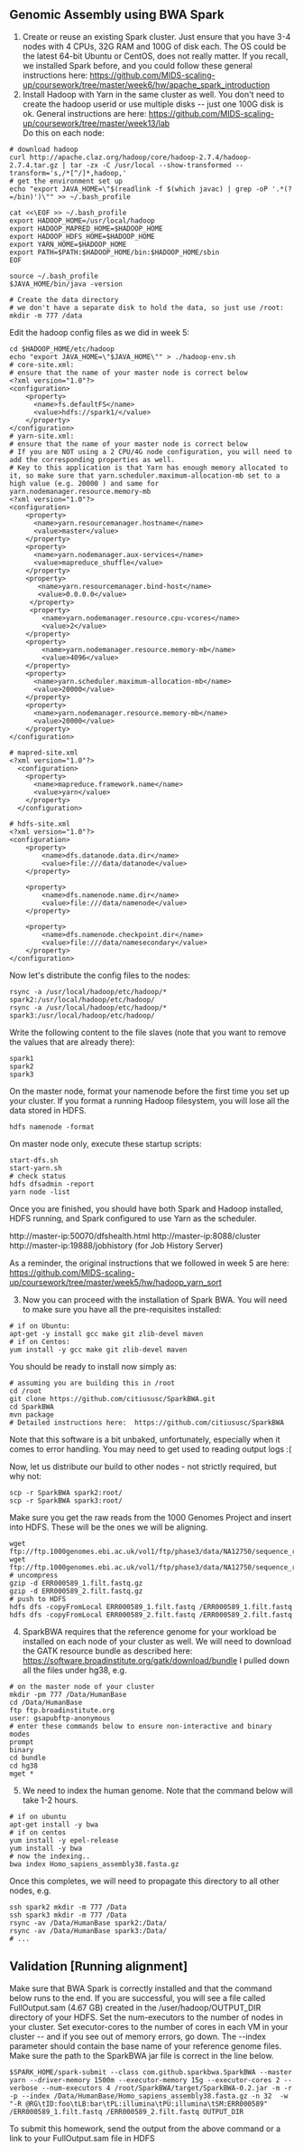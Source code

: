 ## Genomic Assembly using BWA Spark

1.  Create or reuse an existing Spark cluster.  Just ensure that you have 3-4 nodes with 4 CPUs, 32G RAM and 100G of disk each. The OS could be the latest 64-bit Ubuntu or CentOS, does not really matter.  If you recall, we installed Spark before, and you could follow these general instructions here: https://github.com/MIDS-scaling-up/coursework/tree/master/week6/hw/apache_spark_introduction
2.  Install Hadoop with Yarn in the same cluster as well.  You don't need to create the hadoop userid or use multiple disks -- just one 100G disk is ok.  General instructions are here: https://github.com/MIDS-scaling-up/coursework/tree/master/week13/lab  
Do this on each node:
```
# download hadoop
curl http://apache.claz.org/hadoop/core/hadoop-2.7.4/hadoop-2.7.4.tar.gz | tar -zx -C /usr/local --show-transformed --transform='s,/*[^/]*,hadoop,'
# get the environment set up
echo "export JAVA_HOME=\"$(readlink -f $(which javac) | grep -oP '.*(?=/bin)')\"" >> ~/.bash_profile

cat <<\EOF >> ~/.bash_profile
export HADOOP_HOME=/usr/local/hadoop
export HADOOP_MAPRED_HOME=$HADOOP_HOME
export HADOOP_HDFS_HOME=$HADOOP_HOME
export YARN_HOME=$HADOOP_HOME
export PATH=$PATH:$HADOOP_HOME/bin:$HADOOP_HOME/sbin
EOF

source ~/.bash_profile
$JAVA_HOME/bin/java -version

# Create the data directory
# we don't have a separate disk to hold the data, so just use /root:
mkdir -m 777 /data
```
Edit the hadoop config files as we did in week 5:
```
cd $HADOOP_HOME/etc/hadoop
echo "export JAVA_HOME=\"$JAVA_HOME\"" > ./hadoop-env.sh
# core-site.xml:
# ensure that the name of your master node is correct below
<?xml version="1.0"?>
<configuration>
    <property>
      <name>fs.defaultFS</name>
      <value>hdfs://spark1/</value>
    </property>
</configuration>
# yarn-site.xml:
# ensure that the name of your master node is correct below
# If you are NOT using a 2 CPU/4G node configuration, you will need to add the corresponding properties as well.
# Key to this application is that Yarn has enough memory allocated to it, so make sure that yarn.scheduler.maximum-allocation-mb set to a high value (e.g. 20000 ) and same for yarn.nodemanager.resource.memory-mb
<?xml version="1.0"?>
<configuration>
    <property>
      <name>yarn.resourcemanager.hostname</name>
      <value>master</value>
    </property>
    <property>
      <name>yarn.nodemanager.aux-services</name>
      <value>mapreduce_shuffle</value>
    </property>
    <property>
       <name>yarn.resourcemanager.bind-host</name>
       <value>0.0.0.0</value>
     </property>
     <property>
        <name>yarn.nodemanager.resource.cpu-vcores</name>
        <value>2</value>
    </property>
    <property>
        <name>yarn.nodemanager.resource.memory-mb</name>
        <value>4096</value>
    </property>
    <property>
      <name>yarn.scheduler.maximum-allocation-mb</name>
      <value>20000</value>
    </property>
    <property>
      <name>yarn.nodemanager.resource.memory-mb</name>
      <value>20000</value>
    </property>    
</configuration>

# mapred-site.xml
<?xml version="1.0"?>
  <configuration>
    <property>
      <name>mapreduce.framework.name</name>
      <value>yarn</value>
    </property>
  </configuration>
  
# hdfs-site.xml
<?xml version="1.0"?>
<configuration>
    <property>
        <name>dfs.datanode.data.dir</name>
        <value>file:///data/datanode</value>
    </property>

    <property>
        <name>dfs.namenode.name.dir</name>
        <value>file:///data/namenode</value>
    </property>

    <property>
        <name>dfs.namenode.checkpoint.dir</name>
        <value>file:///data/namesecondary</value>
    </property>
</configuration>
```
Now let's distribute the config files to the nodes:
```
rsync -a /usr/local/hadoop/etc/hadoop/* spark2:/usr/local/hadoop/etc/hadoop/
rsync -a /usr/local/hadoop/etc/hadoop/* spark3:/usr/local/hadoop/etc/hadoop/
```
Write the following content to the file slaves (note that you want to remove the values that are already there):
```
spark1
spark2
spark3
```
On the master node, format your namenode before the first time you set up your cluster. If you format a running Hadoop filesystem, you will lose all the data stored in HDFS.
```
hdfs namenode -format
```
On master node only, execute these startup scripts:
```
start-dfs.sh
start-yarn.sh
# check status
hdfs dfsadmin -report
yarn node -list
```
Once you are finished, you should have both Spark and Hadoop installed, HDFS running, and Spark configured to use Yarn as the scheduler.

http://master-ip:50070/dfshealth.html
http://master-ip:8088/cluster
http://master-ip:19888/jobhistory (for Job History Server)

As a reminder, the original instructions that we followed in week 5 are here: https://github.com/MIDS-scaling-up/coursework/tree/master/week5/hw/hadoop_yarn_sort
 

3.  Now you can proceed with the installation of Spark BWA. You will need to make sure you have all the pre-requisites installed:
```
# if on Ubuntu:
apt-get -y install gcc make git zlib-devel maven 
# if on Centos:
yum install -y gcc make git zlib-devel maven 
```

You should be ready to install now simply as:
```
# assuming you are building this in /root
cd /root
git clone https://github.com/citiususc/SparkBWA.git
cd SparkBWA
mvn package
# Detailed instructions here:  https://github.com/citiususc/SparkBWA  
```
Note that this software is a bit unbaked, unfortunately, especially when it comes to error handling.  You may need to get used to reading output logs :(

Now, let us distribute our build to other nodes - not strictly required, but why not:
```
scp -r SparkBWA spark2:root/
scp -r SparkBWA spark3:root/
```

Make sure you get the raw reads from the 1000 Genomes Project and insert into HDFS. These will be the ones we will be aligning.
```
wget ftp://ftp.1000genomes.ebi.ac.uk/vol1/ftp/phase3/data/NA12750/sequence_read/ERR000589_1.filt.fastq.gz
wget ftp://ftp.1000genomes.ebi.ac.uk/vol1/ftp/phase3/data/NA12750/sequence_read/ERR000589_2.filt.fastq.gz
# uncompress
gzip -d ERR000589_1.filt.fastq.gz
gzip -d ERR000589_2.filt.fastq.gz
# push to HDFS
hdfs dfs -copyFromLocal ERR000589_1.filt.fastq /ERR000589_1.filt.fastq
hdfs dfs -copyFromLocal ERR000589_2.filt.fastq /ERR000589_2.filt.fastq
```
4. SparkBWA requires that the reference genome for your workload be installed on each node of your cluster as well. We will need to download the GATK resource bundle as described here: https://software.broadinstitute.org/gatk/download/bundle  I pulled down all the files under hg38, e.g.
```
# on the master node of your cluster
mkdir -pm 777 /Data/HumanBase
cd /Data/HumanBase
ftp ftp.broadinstitute.org
user: gsapubftp-anonymous
# enter these commands below to ensure non-interactive and binary modes
prompt
binary
cd bundle
cd hg38
mget *

```
5.  We need to index the human genome. Note that the command below will take 1-2 hours. 
```
# if on ubuntu
apt-get install -y bwa
# if on centos
yum install -y epel-release
yum install -y bwa
# now the indexing.. 
bwa index Homo_sapiens_assembly38.fasta.gz
```
Once this completes, we will need to propagate this directory to all other nodes, e.g.
```
ssh spark2 mkdir -m 777 /Data
ssh spark3 mkdir -m 777 /Data
rsync -av /Data/HumanBase spark2:/Data/
rsync -av /Data/HumanBase spark3:/Data/
# ...
```

## Validation [Running alignment]
Make sure that BWA Spark is correctly installed and that the command below runs to the end.  If you are successful, you will see a file called FullOutput.sam (4.67 GB) created in the /user/hadoop/OUTPUT_DIR directory of your HDFS.  Set the num-executors to the number of nodes in your cluster.  Set executor-cores to the number of cores in each VM in your cluster -- and if you see out of memory errors, go down.  The --index parameter should contain the base name of your reference genome files. Make sure the path to the SparkBWA jar file is correct in the line below. 
```
$SPARK_HOME/spark-submit --class com.github.sparkbwa.SparkBWA --master yarn --driver-memory 1500m --executor-memory 15g --executor-cores 2 --verbose --num-executors 4 /root/SparkBWA/target/SparkBWA-0.2.jar -m -r -p --index /Data/HumanBase/Homo_sapiens_assembly38.fasta.gz -n 32  -w "-R @RG\tID:foo\tLB:bar\tPL:illumina\tPU:illumina\tSM:ERR000589" /ERR000589_1.filt.fastq /ERR000589_2.filt.fastq OUTPUT_DIR
```
To submit this homework, send the output from the above command or a link to your FullOutput.sam file in HDFS

